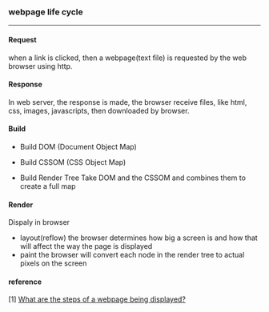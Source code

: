 ### webpage life cycle
---
#### Request
when a link is clicked, then a webpage(text file) is requested by the web browser using http. 

#### Response
In web server, the response is made, the browser receive files, like html, css, images, javascripts, then downloaded by browser.

#### Build
* Build DOM (Document Object Map)

* Build CSSOM (CSS Object Map)
* Build Render Tree
Take DOM and the CSSOM and combines them to create a full map 

#### Render
Dispaly in browser
* layout(reflow)
the browser determines how big a screen is and how that will affect the way the page is displayed
* paint
the browser will convert each node in the render tree to actual pixels on the screen


#### reference
[1] [What are the steps of a webpage being displayed?](https://varvy.com/pagespeed/display.html)



